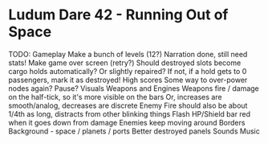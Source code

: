 Ludum Dare 42 - Running Out of Space
============================

TODO:
  Gameplay
    Make a bunch of levels (12?)
      Narration done, still need stats!
    Make game over screen (retry?)
    Should destroyed slots become cargo holds automatically?  Or slightly repaired?
    If not, if a hold gets to 0 passengers, mark it as destroyed!
    High scores
    Some way to over-power nodes again?
    Pause?
  Visuals
    Weapons and Engines
    Weapons fire / damage on the half-tick, so it's more visible on the bars
      Or, increases are smooth/analog, decreases are discrete
      Enemy Fire should also be about 1/4th as long, distracts from other blinking things
    Flash HP/Shield bar red when it goes down from damage
    Enemies keep moving around
    Borders
    Background - space / planets / ports
    Better destroyed panels
  Sounds
  Music
